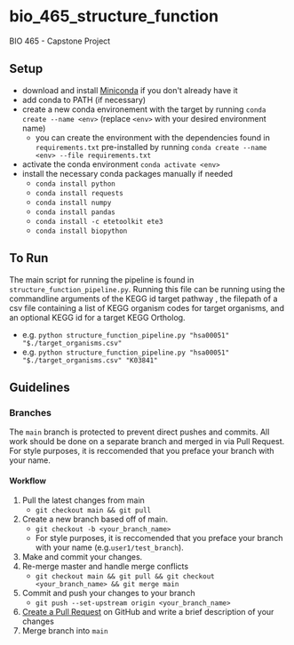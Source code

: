 # bio_465_structure_function
BIO 465 - Capstone Project


## Setup
- download and install [Miniconda](https://docs.conda.io/projects/miniconda/en/latest/miniconda-install.html) if you don't already have it
- add conda to PATH (if necessary)
- create a new conda environement with the target by running `conda create --name <env>` (replace `<env>` with your desired environment name)
   - you can create the environment with the dependencies found in `requirements.txt` pre-installed by running `conda create --name <env> --file requirements.txt`
- activate the conda environment `conda activate <env>`
- install the necessary conda packages manually if needed
   - `conda install python`
   - `conda install requests`
   - `conda install numpy`
   - `conda install pandas`
   - `conda install -c etetoolkit ete3`
   - `conda install biopython`

<!-- [post about conditional requirements files](https://stackoverflow.com/questions/29222269/is-there-a-way-to-have-a-conditional-requirements-txt-file-for-my-python-applica) -->


## To Run
The main script for running the pipeline is found in `structure_function_pipeline.py`. Running this file can be running using the commandline arguments of the KEGG id target pathway , the filepath of a csv file containing a list of KEGG organism codes for target organisms, and an optional KEGG id for a target KEGG Ortholog.
   - e.g. `python structure_function_pipeline.py "hsa00051" "$./target_organisms.csv"`
   - e.g. `python structure_function_pipeline.py "hsa00051" "$./target_organisms.csv" "K03841"`


## Guidelines
### Branches
The `main` branch is protected to prevent direct pushes and commits. All work should be done on a separate branch and merged in via Pull Request. For style purposes, it is reccomended that you preface your branch with your name.

#### Workflow
1. Pull the latest changes from main
   - `git checkout main && git pull`
2. Create a new branch based off of main.
   - `git checkout -b <your_branch_name>`
   - For style purposes, it is reccomended that you preface your branch with your name (e.g.`user1/test_branch`).
3. Make and commit your changes.
4. Re-merge master and handle merge conflicts
   - `git checkout main && git pull && git checkout <your_branch_name> && git merge main`
5. Commit and push your changes to your branch
   - `git push --set-upstream origin <your_branch_name>`
6. [Create a Pull Request](https://github.com/taylor-west/bio_465_structure_function/pulls) on GitHub and write a brief description of your changes
7. Merge branch into `main`


